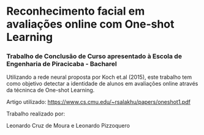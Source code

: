 # Reconhecimento facial em avaliações online com One-shot Learning
### Trabalho de Conclusão de Curso apresentado à Escola de Engenharia de Piracicaba - Bacharel

Utilizando a rede neural proposta por Koch et.al (2015), este trabalho tem como objetivo detectar a identidade de alunos em avaliações online através da técninca de One-shot Learning.

Artigo utilizado: https://www.cs.cmu.edu/~rsalakhu/papers/oneshot1.pdf

Trabalho realizado por:

Leonardo Cruz de Moura e Leonardo Pizzoquero

